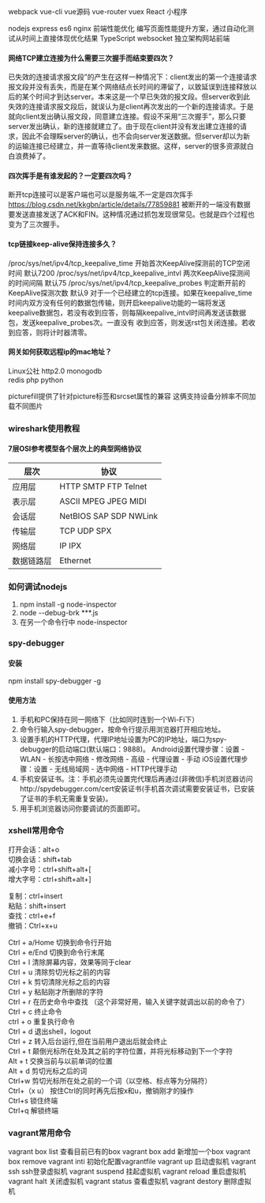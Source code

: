 webpack vue-cli
vue源码 vue-router vuex
React
小程序


nodejs express
es6 
nginx
前端性能优化 编写页面性能提升方案，通过自动化测试从时间上直接体现优化结果
TypeScript
websocket
独立架构网站前端


#### 网络TCP建立连接为什么需要三次握手而结束要四次？
已失效的连接请求报文段”的产生在这样一种情况下：client发出的第一个连接请求报文段并没有丢失，而是在某个网络结点长时间的滞留了，以致延误到连接释放以后的某个时间才到达server。本来这是一个早已失效的报文段。但server收到此失效的连接请求报文段后，就误认为是client再次发出的一个新的连接请求。于是就向client发出确认报文段，同意建立连接。假设不采用“三次握手”，那么只要server发出确认，新的连接就建立了。由于现在client并没有发出建立连接的请求，因此不会理睬server的确认，也不会向server发送数据。但server却以为新的运输连接已经建立，并一直等待client发来数据。这样，server的很多资源就白白浪费掉了。

#### 四次挥手是有谁发起的？一定要四次吗？
断开tcp连接可以是客户端也可以是服务端,不一定是四次挥手
https://blog.csdn.net/kkgbn/article/details/77859881
被断开的一端没有数据要发送直接发送了ACK和FIN。这种情况通过抓包发现很常见。也就是四个过程也变为了三次握手。

#### tcp链接keep-alive保持连接多久？
/proc/sys/net/ipv4/tcp_keepalive_time 开始首次KeepAlive探测前的TCP空闭时间 默认7200
/proc/sys/net/ipv4/tcp_keepalive_intvl 两次KeepAlive探测间的时间间隔  默认75
/proc/sys/net/ipv4/tcp_keepalive_probes 判定断开前的KeepAlive探测次数 默认9
对于一个已经建立的tcp连接。如果在keepalive_time时间内双方没有任何的数据包传输，则开启keepalive功能的一端将发送 keepalive数据包，若没有收到应答，则每隔keepalive_intvl时间再发送该数据包，发送keepalive_probes次。一直没有 收到应答，则发送rst包关闭连接。若收到应答，则将计时器清零。

#### 网关如何获取远程ip的mac地址？


Linux公社
http2.0 monogodb  
redis
php
python

picturefill提供了针对picture标签和srcset属性的兼容 这俩支持设备分辨率不同加载不同图片

### wireshark使用教程
#### 7层OSI参考模型各个层次上的典型网络协议
|层次|协议|
|----|----|
|应用层|HTTP SMTP FTP Telnet|
|表示层|ASCII MPEG JPEG MIDI|
|会话层|NetBIOS SAP SDP NWLink|
|传输层|TCP UDP SPX|
|网络层|IP IPX|
|数据链路层|Ethernet|



### 如何调试nodejs

1. npm install -g node-inspector
2. node --debug-brk ***.js
3. 在另一个命令行中 node-inspector


### spy-debugger
#### 安装
npm install spy-debugger -g  
#### 使用方法

1. 手机和PC保持在同一网络下（比如同时连到一个Wi-Fi下）
2. 命令行输入spy-debugger，按命令行提示用浏览器打开相应地址。
3. 设置手机的HTTP代理，代理IP地址设置为PC的IP地址，端口为spy-debugger的启动端口(默认端口：9888)。
Android设置代理步骤：设置 - WLAN - 长按选中网络 - 修改网络 - 高级 - 代理设置 - 手动
iOS设置代理步骤：设置 - 无线局域网 - 选中网络 - HTTP代理手动
4. 手机安装证书。注：手机必须先设置完代理后再通过(非微信)手机浏览器访问http://spydebugger.com/cert安装证书(手机首次调试需要安装证书，已安装了证书的手机无需重复安装)。
5. 用手机浏览器访问你要调试的页面即可。 


### xshell常用命令
打开会话：alt+o  
切换会话：shift+tab  
减小字号：ctrl+shift+alt+[  
增大字号：ctrl+shift+alt+]  

复制：ctrl+insert  
粘贴：shift+insert  
查找：ctrl+e+f  
撤销：Ctrl+x+u  

Ctrl + a/Home 切换到命令行开始  
Ctrl + e/End 切换到命令行末尾  
Ctrl + l 清除屏幕内容，效果等同于clear  
Ctrl + u 清除剪切光标之前的内容  
Ctrl + k 剪切清除光标之后的内容  
Ctrl + y 粘贴刚才所删除的字符  
Ctrl + r 在历史命令中查找 （这个非常好用，输入关键字就调出以前的命令了）  
Ctrl + c 终止命令  
ctrl + o 重复执行命令  
Ctrl + d 退出shell，logout  
Ctrl + z 转入后台运行,但在当前用户退出后就会终止  
Ctrl + t 颠倒光标所在处及其之前的字符位置，并将光标移动到下一个字符  
Alt + t 交换当前与以前单词的位置  
Alt + d 剪切光标之后的词  
Ctrl+w 剪切光标所在处之前的一个词（以空格、标点等为分隔符）  
Ctrl+（x u） 按住Ctrl的同时再先后按x和u，撤销刚才的操作  
Ctrl+s 锁住终端  
Ctrl+q 解锁终端 




### vagrant常用命令
vagrant box list 查看目前已有的box
vagrant box add 新增加一个box
vagrant box remove
vagrant inti 初始化配置vagrantfile
vagrant up 启动虚拟机
vagrant ssh ssh登录虚拟机
vagrant suspend 挂起虚拟机
vagrant reload 重启虚拟机
vagrant halt 关闭虚拟机
vagrant status 查看虚拟机
vagrant destory 删除虚拟机